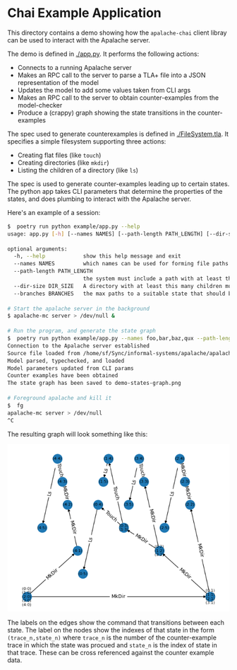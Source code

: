 # Chai Example Application

This directory contains a demo showing how the `apalache-chai` client libray can be
used to interact with the Apalache server.

The demo is defined in [./app.py](./app.py). It performs the following actions:

- Connects to a running Apalache server
- Makes an RPC call to the server to parse a TLA+ file into a JSON representation
  of the model
- Updates the model to add some values taken from CLI args
- Makes an RPC call to the server to obtain counter-examples from the
  model-checker
- Produce a (crappy) graph showing the state transitions in the counter-examples

The spec used to generate counterexamples is defined in
[./FileSystem.tla](./FileSystem.tla). It specifies a simple filesystem
supporting three actions:

- Creating flat files (like `touch`)
- Creating directories (like `mkdir`)
- Listing the children of a directory  (like `ls`)

The spec is used to generate counter-examples leading up to certain states. The
python app takes CLI parameters that determine the properties of the states, and
does plumbing to interact with the Apalache server.

Here's an example of a session:

```sh
$  poetry run python example/app.py --help
usage: app.py [-h] [--names NAMES] [--path-length PATH_LENGTH] [--dir-size DIR_SIZE] [--branches BRANCHES]

optional arguments:
  -h, --help            show this help message and exit
  --names NAMES         which names can be used for forming file paths
  --path-length PATH_LENGTH
                        the system must include a path with at least this many components
  --dir-size DIR_SIZE   A directory with at least this many children must exist
  --branches BRANCHES   the max paths to a suitable state that should be found

# Start the apalache server in the background
$ apalache-mc server > /dev/null &

# Run the program, and generate the state graph
$  poetry run python example/app.py --names foo,bar,baz,qux --path-length 4 --branches 5
Connection to the Apalache server established
Source file loaded from /home/sf/Sync/informal-systems/apalache/apalache-chai/example/FileSystem.tla
Model parsed, typechecked, and loaded
Model parameters updated from CLI params
Counter examples have been obtained
The state graph has been saved to demo-states-graph.png

# Foreground apalache and kill it
$  fg
apalache-mc server > /dev/null
^C
```

The resulting graph will look something like this:

![Example of state graph](./demo-states-graph.png)

The labels on the edges show the command that transitions between each state.
The label on the nodes show the indexes of that state in the form
`(trace_n,state_n)` where `trace_n` is the number of the counter-example trace
in which the state was procued and `state_n` is the index of state in that
trace. These can be cross referenced against the counter example data.
